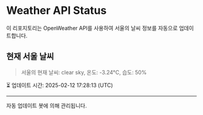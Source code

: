 
# Weather API Status

이 리포지토리는 OpenWeather API를 사용하여 서울의 날씨 정보를 자동으로 업데이트합니다.

## 현재 서울 날씨
> 서울의 현재 날씨: clear sky, 온도: -3.24°C, 습도: 50%

⏳ 업데이트 시간: 2025-02-12 17:28:13 (UTC)

---
자동 업데이트 봇에 의해 관리됩니다.
